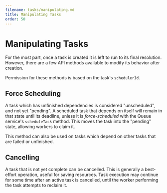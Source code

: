 ```yaml
---
filename: tasks/manipulating.md
title: Manipulating Tasks
order: 50
---
```


# Manipulating Tasks

For the most part, once a task is created it is left to run to its final
resolution. However, there are a few API methods available to modify its
behavior after creation.

Permission for these methods is based on the task's `schedulerId`.

## Force Scheduling

A task which has unfinished dependencies is considered "unscheduled", and not yet
"pending". A scheduled task that depends on itself will remain in that state
until its deadline, unless it is *force-scheduled* with the Queue service's
`scheduleTask` method.  This moves the task into the "pending" state, allowing
workers to claim it.

This method can also be used on tasks which depend on other tasks that are
failed or unfinished.

## Cancelling

A task that is not yet complete can be cancelled. This is generally a
best-effort operation, useful for saving resources. Task execution may continue
for some time after an active task is cancelled, until the worker performing
the task attempts to reclaim it.
